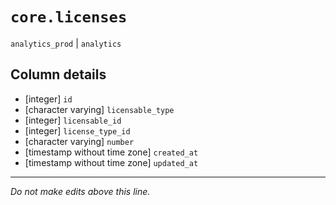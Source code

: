 # `core.licenses`
`analytics_prod` | `analytics`

## Column details
* [integer]   `id`
* [character varying] `licensable_type`
* [integer]   `licensable_id`
* [integer]   `license_type_id`
* [character varying] `number`
* [timestamp without time zone] `created_at`
* [timestamp without time zone] `updated_at`

-------------------------------------------------------------------------------
*Do not make edits above this line.*
